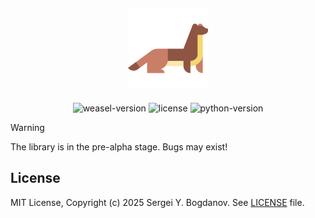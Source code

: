 <h2 align="center">
    <img src="https://raw.githubusercontent.com/syubogdanov/weasel/refs/heads/main/branding/logo/weasel.png"
        alt="weasel-logo" height="128px" width="128px">
</h2>

<p align="center">
    <img src="https://img.shields.io/badge/version-0.0.0-green"alt="weasel-version">
    <img src="https://img.shields.io/badge/license-MIT-green" alt="license">
    <img src="https://img.shields.io/badge/python-3.13-green" alt="python-version">
</p>

> [!WARNING]
> The library is in the pre-alpha stage. Bugs may exist!

## License

MIT License, Copyright (c) 2025 Sergei Y. Bogdanov. See [LICENSE][github/license] file.

<!-- --- --- --- --- --- --- --- --- --- --- --- --- --- --- --- --- --- --- --- --- --- --- --- --- --- --- --- --- -->

[github/license]: https://github.com/syubogdanov/weasel/tree/main/LICENSE

